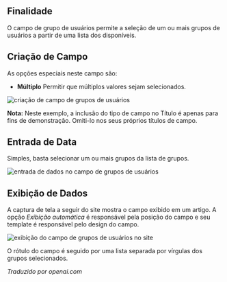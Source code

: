 <!-- Filename: J3.x:Adding_custom_fields/Usergroup_Field / Display title: Campo do Grupo de Usuários -->

## Finalidade

O campo de grupo de usuários permite a seleção de um ou mais grupos de usuários a partir de uma lista dos disponíveis.

## Criação de Campo

As opções especiais neste campo são:

- **Múltiplo** Permitir que múltiplos valores sejam selecionados.

![criação de campo de grupos de usuários](../../../en/images/fields/fields-usergroups-edit.png)

**Nota:** Neste exemplo, a inclusão do tipo de campo no Título é apenas para fins de demonstração. Omiti-lo nos seus próprios títulos de campo.

## Entrada de Data

Simples, basta selecionar um ou mais grupos da lista de grupos.

![entrada de dados no campo de grupos de usuários](../../../en/images/fields/fields-usergroups-data-entry.png)


## Exibição de Dados

A captura de tela a seguir do site mostra o campo exibido em um artigo. A opção *Exibição automática* é responsável pela posição do campo e seu template é responsável pelo design do campo.

![exibição do campo de grupos de usuários no site](../../../en/images/fields/fields-usergroups-site.png)

O rótulo do campo é seguido por uma lista separada por vírgulas dos grupos selecionados.

*Traduzido por openai.com*

